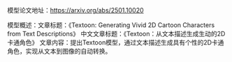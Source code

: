 模型论文地址：https://arxiv.org/abs/2501.10020

模型概述：文章标题：《Textoon: Generating Vivid 2D Cartoon Characters from Text Descriptions》
中文文章标题：《Textoon：从文本描述生成生动的2D卡通角色》
文章内容：提出Textoon模型，通过文本描述生成具有个性的2D卡通角色，实现从文本到图像的自动转换。
